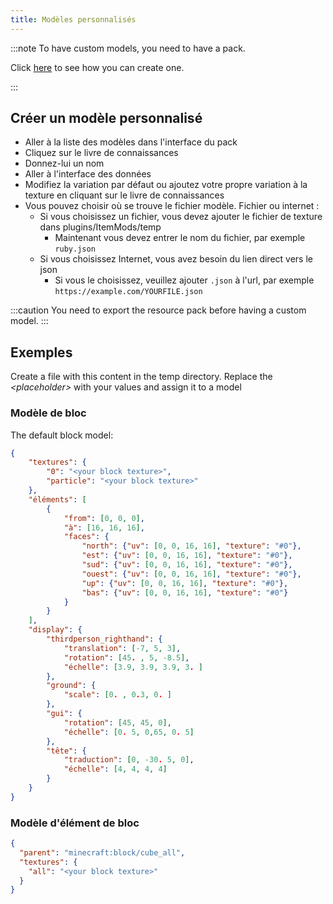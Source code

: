 ```yaml
---
title: Modèles personnalisés
---
```


:::note To have custom models, you need to have a pack.

Click [here](pack.md#create-a-pack) to see how you can create one.

:::

## Créer un modèle personnalisé

* Aller à la liste des modèles dans l'interface du pack
* Cliquez sur le livre de connaissances
* Donnez-lui un nom
* Aller à l'interface des données
* Modifiez la variation par défaut ou ajoutez votre propre variation à la texture en cliquant sur le livre de connaissances
* Vous pouvez choisir où se trouve le fichier modèle. Fichier ou internet :
    * Si vous choisissez un fichier, vous devez ajouter le fichier de texture dans plugins/ItemMods/temp
        * Maintenant vous devez entrer le nom du fichier, par exemple `ruby.json`
    * Si vous choisissez Internet, vous avez besoin du lien direct vers le json
        * Si vous le choisissez, veuillez ajouter `.json` à l'url, par exemple `https://example.com/YOURFILE.json`

:::caution You need to export the resource pack before having a custom model.
:::

## Exemples

Create a file with this content in the temp directory. Replace the *\<placeholder\>* with your values and assign it to a model

### Modèle de bloc

The default block model:

```json title="block.json"
{
    "textures": {
        "0": "<your block texture>",
        "particle": "<your block texture>"
    },
    "éléments": [
        {
            "from": [0, 0, 0],
            "à": [16, 16, 16],
            "faces": {
                "north": {"uv": [0, 0, 16, 16], "texture": "#0"},
                "est": {"uv": [0, 0, 16, 16], "texture": "#0"},
                "sud": {"uv": [0, 0, 16, 16], "texture": "#0"},
                "ouest": {"uv": [0, 0, 16, 16], "texture": "#0"},
                "up": {"uv": [0, 0, 16, 16], "texture": "#0"},
                "bas": {"uv": [0, 0, 16, 16], "texture": "#0"}
            }
        }
    ],
    "display": {
        "thirdperson_righthand": {
            "translation": [-7, 5, 3],
            "rotation": [45. , 5, -8.5],
            "échelle": [3.9, 3.9, 3.9, 3. ]
        },
        "ground": {
            "scale": [0. , 0.3, 0. ]
        },
        "gui": {
            "rotation": [45, 45, 0],
            "échelle": [0. 5, 0,65, 0. 5]
        },
        "tête": {
            "traduction": [0, -30. 5, 0],
            "échelle": [4, 4, 4, 4]
        }
    }
}

```

### Modèle d'élément de bloc

```json title="block_item.json"
{
  "parent": "minecraft:block/cube_all",
  "textures": {
    "all": "<your block texture>"
  }
}
```
